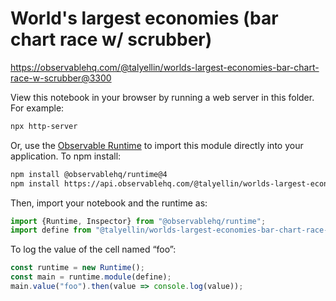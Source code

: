 # World's largest economies (bar chart race w/ scrubber)

https://observablehq.com/@talyellin/worlds-largest-economies-bar-chart-race-w-scrubber@3300

View this notebook in your browser by running a web server in this folder. For
example:

~~~sh
npx http-server
~~~

Or, use the [Observable Runtime](https://github.com/observablehq/runtime) to
import this module directly into your application. To npm install:

~~~sh
npm install @observablehq/runtime@4
npm install https://api.observablehq.com/@talyellin/worlds-largest-economies-bar-chart-race-w-scrubber@3300.tgz?v=3
~~~

Then, import your notebook and the runtime as:

~~~js
import {Runtime, Inspector} from "@observablehq/runtime";
import define from "@talyellin/worlds-largest-economies-bar-chart-race-w-scrubber";
~~~

To log the value of the cell named “foo”:

~~~js
const runtime = new Runtime();
const main = runtime.module(define);
main.value("foo").then(value => console.log(value));
~~~
